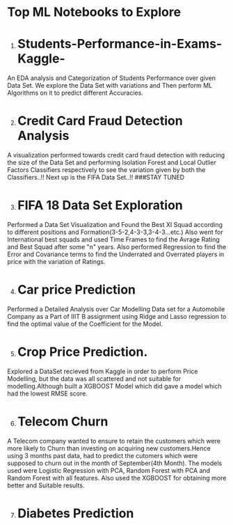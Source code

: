 # Top ML Notebooks to Explore

1. # Students-Performance-in-Exams-Kaggle-
An EDA analysis and Categorization of Students Performance over given Data Set.
  We explore the Data Set with variations and Then perform ML Algorithms on it to predict different Accuracies.

2. # Credit Card Fraud Detection Analysis
A visualization performed towards credit card fraud detection with reducing the size of the Data Set and performing Isolation Forest and Local Outlier Factors Classifiers respectively to see the variation given by both the Classifiers..!!
Next up is the FIFA Data Set..!! ###STAY TUNED

3. # FIFA 18 Data Set Exploration
Performed a Data Set Visualization and Found the Best XI Squad according to different positions and Formation(3-5-2,4-3-3,3-4-3...etc.)
Also went for International best squads and used Time Frames to find the Avrage Rating and Best Squad after some "n" years. Also performed Regression to find the Error and Covariance terms to find the Underrated and Overrated players in price with the variation of Ratings.

4. # Car price Prediction
Performed a Detailed Analysis over Car Modelling Data set for a Automobile Company as a Part of IIIT B assignment using Ridge and Lasso regression to find the optimal value of the Coefficient for the Model.

5. # Crop Price Prediction.
Explored a DataSet recieved from Kaggle in order to perform Price Modelling, but the data was all scattered and not suitable for modelling.Although built a XGBOOST Model which did gave a model which had the lowest RMSE score.

6. # Telecom Churn 
A Telecom company wanted to ensure to retain the customers which were more likely to Churn than investing on acquiring new customers.Hence using 3 months past data, had to predict the cutomers which were supposed to churn out in the month of September(4th Month). The models used were Logistic Regression with PCA, Random Forest with PCA and  Random Forest with all features.
Also used the XGBOOST for obtaining more better and Suitable results.

7. # Diabetes Prediction
